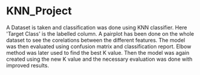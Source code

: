 # KNN_Project
A Dataset is taken and classification was done using KNN classifier.
Here 'Target Class' is the labelled column.
A pairplot has been done on the whole dataset to see the corelations between the different features.
The model was then evaluated using confusion matrix and classification report.
Elbow method was later used to find the best K value.
Then the model was again created using the new K value and the necessary evaluation was done with improved results.
